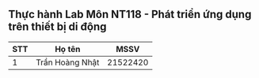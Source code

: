 ## Thực hành Lab Môn NT118 - Phát triển ứng dụng trên thiết bị di động

|STT|Họ tên|MSSV|
|-|----|----|
|1|Trần Hoàng Nhật|21522420|
